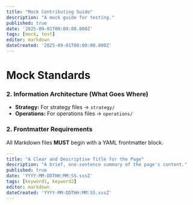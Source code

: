 ```yaml
---
title: "Mock Contributing Guide"
description: "A mock guide for testing."
published: true
date: '2025-09-01T00:00:00.000Z'
tags: [mock, test]
editor: markdown
dateCreated: '2025-09-01T00:00:00.000Z'
---
```

# Mock Standards

### 2. Information Architecture (What Goes Where)

- **Strategy:** For strategy files -> `strategy/`
- **Operations:** For operations files -> `operations/`

### 2. Frontmatter Requirements

All Markdown files **MUST** begin with a YAML frontmatter block.

```yaml
---
title: "A Clear and Descriptive Title for the Page"
description: "A brief, one-sentence summary of the page's content."
published: true
date: 'YYYY-MM-DDTHH:MM:SS.sssZ'
tags: [keyword1, keyword2]
editor: markdown
dateCreated: 'YYYY-MM-DDTHH:MM:SS.sssZ'
---
```
